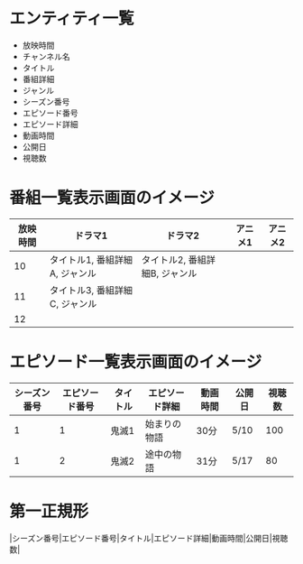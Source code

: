 # エンティティ一覧
- 放映時間
- チャンネル名
- タイトル
- 番組詳細
- ジャンル
- シーズン番号
- エピソード番号
- エピソード詳細
- 動画時間
- 公開日
- 視聴数

# 番組一覧表示画面のイメージ

|放映時間|ドラマ1|ドラマ2|アニメ1|アニメ2|
| ---- | ---- | ---- | ---- | ---- | 
|10|タイトル1, 番組詳細A, ジャンル|タイトル2, 番組詳細B, ジャンル|
|11|タイトル3, 番組詳細C, ジャンル
|12|

# エピソード一覧表示画面のイメージ
|シーズン番号|エピソード番号|タイトル|エピソード詳細|動画時間|公開日|視聴数|
| ---- | ---- | ---- | ---- | ---- | ---- | ---- 
|1|1|鬼滅1|始まりの物語|30分|5/10|100|
|1|2|鬼滅2|途中の物語|31分|5/17|80|

# 第一正規形
|シーズン番号|エピソード番号|タイトル|エピソード詳細|動画時間|公開日|視聴数|
